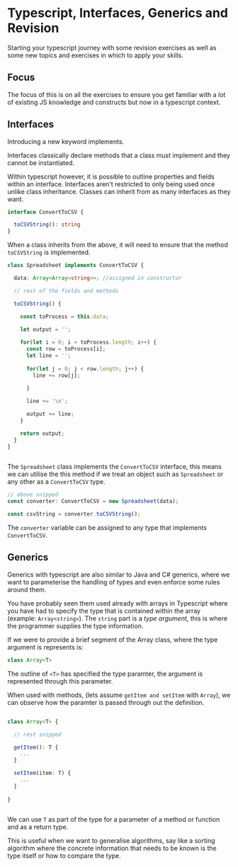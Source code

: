 # Typescript, Interfaces, Generics and Revision

Starting your typescript journey with some revision exercises as well as some new topics and exercises in which to apply your skills.

## Focus

The focus of this is on all the exercises to ensure you get familiar with a lot of existing JS knowledge and constructs but now in a typescript context.

## Interfaces

Introducing a new keyword implements.

Interfaces classically declare methods that a class must implement and they cannot be instantiated.

Within typescript however, it is possible to outline properties and fields within an interface. Interfaces aren't restricted to only being used once unlike class inheritance. Classes can inherit from as many interfaces as they want.

```ts
interface ConvertToCSV {

  toCSVString(): string
}
```

When a class inherits from the above, it will need to ensure that the method `toCSVString` is implemented.


```ts
class Spreadsheet implements ConvertToCSV {

  data: Array<Array<string>>; //assigned in constructor

  // rest of the fields and methods

  toCSVString() {

    const toProcess = this.data;

    let output = '';
    
    for(let i = 0; i < toProcess.length; i++) {
      const row = toProcess[i];
      let line = '';
      
      for(let j = 0; j < row.length; j++) {
        line += row[j];
        
      }

      line += '\n';

      output += line;
    }

    return output;
  }
}
  
```

The `Spreadsheet` class implements the `ConvertToCSV` interface, this means we can utilise the this method if we treat an object such as `Spreadsheet` or any other as a `ConvertToCSV` type.

```ts
// above snipped
const converter: ConvertToCSV = new Spreadsheet(data);

const csvString = converter.toCSVString();
```


The `converter` variable can be assigned to any type that implements `ConvertToCSV`.


## Generics

Generics with typescript are also similar to Java and C# generics, where we want to parameterise the handling of types and even enforce some rules around them.

You have probably seen them used already with arrays in Typescript where you have had to specify the type that is contained within the array (example: `Array<string>`). The `string` part is a *type argument*, this is where the programmer supplies the type information.

If we were to provide a brief segment of the Array class, where the type argument is represents is:

```ts
class Array<T>
```

The outline of `<T>` has specified the type paramter, the argument is represented through this parameter.

When used with methods, (lets assume `getItem and setItem` with `Array`), we can observe how the paramter is passed through out the definition.

```ts

class Array<T> {

  // rest snipped

  getItem(): T {
    ...
  }

  setItem(item: T) {
    ...
  }
  
}
  
```

We can use `T` as part of the type for a parameter of a method or function and as a return type.

This is useful when we want to generalise algorithms, say like a sorting algorithm where the concrete information that needs to be known is the type itself or how to compare the type. 
